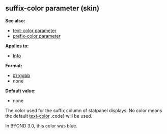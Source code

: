 ## suffix-color parameter (skin)
**See also:**
*   [text-color parameter](/ref/%7Bskin%7D/param/text-color.md) 
*   [prefix-color parameter](/ref/%7Bskin%7D/param/prefix-color.md) 
<!-- -->
**Applies to:**
*   [Info](/ref/%7Bskin%7D/control/info.md) 
<!-- -->
**Format:**
*   [#rrggbb](/ref/%7B%7Bappendix%7D%7D/html-colors.md) 
*   none
<!-- -->
**Default value:**
*   none


The color used for the suffix column of statpanel displays. No
color means the default
[text-color](/ref/%7Bskin%7D/param/text-color.md) .code} will be used.


In BYOND 3.0, this color was blue.